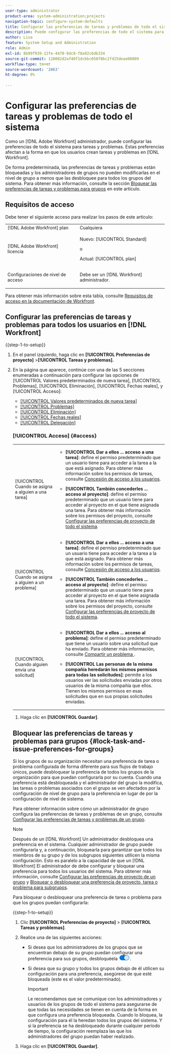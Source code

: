 ```yaml
---
user-type: administrator
product-area: system-administration;projects
navigation-topic: configure-system-defaults
title: Configurar las preferencias de tareas y problemas de todo el sistema
description: Puede configurar las preferencias de todo el sistema para tareas y problemas. Estas preferencias afectan a la forma en que los usuarios crean tareas y problemas en Workfront.
author: Lisa
feature: System Setup and Administration
role: Admin
exl-id: 8b99f939-12fe-4470-9dc8-f8a92c6db334
source-git-commit: 128082d2af40f1dcbbc058f8bc2fd25deae00809
workflow-type: tm+mt
source-wordcount: '2063'
ht-degree: 0%

---
```


# Configurar las preferencias de tareas y problemas de todo el sistema

<!-- Audited: 2/2024 -->

<!--DON'T DELETE, DRAFT OR HIDE THIS ARTICLE. IT IS LINKED TO THE PRODUCT, THROUGH THE CONTEXT SENSITIVE HELP LINKS.
Linked to Converting Issues.-->

Como un [!DNL Adobe Workfront] administrador, puede configurar las preferencias de todo el sistema para tareas y problemas. Estas preferencias afectan a la forma en que los usuarios crean tareas y problemas en [!DNL Workfront].

De forma predeterminada, las preferencias de tareas y problemas están bloqueadas y los administradores de grupos no pueden modificarlas en el nivel de grupo a menos que las desbloquee para todos los grupos del sistema. Para obtener más información, consulte la sección [Bloquear las preferencias de tareas y problemas para grupos](#lock-task-and-issue-preferences-for-groups) en este artículo.


## Requisitos de acceso

Debe tener el siguiente acceso para realizar los pasos de este artículo:

<table style="table-layout:auto"> 
 <col> 
 <col> 
 <tbody> 
  <tr> 
   <td role="rowheader">[!DNL Adobe Workfront] plan</td> 
   <td>Cualquiera</td> 
  </tr> 
  <tr> 
   <td role="rowheader">[!DNL Adobe Workfront] licencia</td> 
   <td><p>Nuevo: [!UICONTROL Standard]</p>
   o
   <p>Actual: [!UICONTROL plan]</p></td> 
  </tr> 
  <tr> 
   <td role="rowheader">Configuraciones de nivel de acceso</td> 
   <td> <p>Debe ser un [!DNL Workfront] administrador.</p> </td> 
  </tr> 
 </tbody> 
</table>

Para obtener más información sobre esta tabla, consulte [Requisitos de acceso en la documentación de Workfront](/help/quicksilver/administration-and-setup/add-users/access-levels-and-object-permissions/access-level-requirements-in-documentation.md).

## Configurar las preferencias de tareas y problemas para todos los usuarios en [!DNL Workfront]

{{step-1-to-setup}}

1. En el panel izquierdo, haga clic en **[!UICONTROL Preferencias de proyecto]** >**[!UICONTROL Tareas y problemas].**

1. En la página que aparece, continúe con una de las 5 secciones enumeradas a continuación para configurar las opciones de [!UICONTROL Valores predeterminados de nueva tarea], [!UICONTROL Problemas], [!UICONTROL Eliminación], [!UICONTROL Fechas reales], y [!UICONTROL Acceso]:

   * [[!UICONTROL Valores predeterminados de nueva tarea]](#new-task-defaults)
   * [[!UICONTROL Problemas]](#issues)
   * [[!UICONTROL Eliminación]](#deletion)
   * [[!UICONTROL Fechas reales]](#actual-dates)
   * [[!UICONTROL Delegación]](#delegation)

   <!--
<li class="preview" data-mc-conditions="QuicksilverOrClassic.Draft mode"><a href="#work-on-it" class="MCXref xref">Trabajar en ello</a> </li>
  --&gt;

* [[!UICONTROL Acceso]](#access)

### [!UICONTROL Valores predeterminados de nueva tarea] {#new-task-defaults}

<table style="table-layout:auto"> 
  <col> 
  <col> 
  <tbody> 
    <tr> 
    <td role="rowheader">[!UICONTROL Fecha de inicio]</td> 
    <td> <p>Determina la fecha de comienzo predeterminada de las nuevas tareas para los jefes de proyecto. La fecha de inicio de las nuevas tareas puede ser la fecha de inicio planeada del proyecto o el día en que se crea la tarea.</p> </td> 
    </tr> 
    <tr> 
    <td role="rowheader"> <p>[!UICONTROL Tipo de duración] </p> </td> 
    <td> <p>Determina la relación entre el número de recursos (y su porcentaje de asignación) y la duración o el esfuerzo total de la tarea. Para obtener más información, consulte <a href="../../../manage-work/tasks/taskdurtn/task-duration-duration-type.md" class="MCXref xref">Duración de la tarea y tipos de duración</a></p> </td> 
    </tr> 
    <tr> 
    <td role="rowheader">[!UICONTROL Tipo de ingresos]</td> 
    <td> <p>Calcula las estimaciones de ingresos planificadas y reales de una tarea. Si la variable <strong>[!UICONTROL Tipo de ingresos]</strong> se establece en <strong>[!UICONTROL No facturable]</strong>Sin embargo, las horas planificadas y las horas registradas no generan una estimación de ingresos para la tarea y el trabajo en la tarea no contribuye a los ingresos en el nivel de proyecto.</p> </td> 
    </tr> 
    <tr> 
    <td role="rowheader">[!UICONTROL Tipo de costo]</td> 
    <td> <p>Calcula las estimaciones de costos planificadas y reales de una tarea. Cuando se establece en <strong>[!UICONTROL Sin costo]</strong>Sin embargo, las horas planificadas y las horas registradas no generan una estimación de costo planificada o real para la tarea, y el trabajo en la tarea no contribuye a los costos en el nivel de proyecto.</p> </td> 
    </tr> 
  </tbody> 
</table>

### Problemas {#issues}

<table style="table-layout:auto"> 
  <col> 
  <col> 
  <tbody> 
    <tr> 
    <td role="rowheader">[!UICONTROL Actualizar automáticamente el estado del problema solucionable cuando cambie el estado del objeto de resolución]</td> 
    <td> <p>Cuando alguien convierte un problema en un proyecto o tarea, tanto el problema original como el proyecto o tarea convertidos se convierten en objetos de resolución. Esta configuración le permite correlacionar la resolución del problema original con la resolución de su objeto solucionable. Para obtener más información sobre la resolución de objetos, consulte <a href="../../../manage-work/issues/convert-issues/resolving-and-resolvable-objects.md" class="MCXref xref">Información general sobre la resolución y los objetos solucionables </a>.</p> <p>Para que esta configuración tenga algún efecto, la opción de <strong>[!UICONTROL Mantener el problema original y enlazar su solución a la tarea]</strong> debe estar seleccionado.</p> 
      <ul> 
      <li>Cuando esta configuración está habilitada, puede crear estados personalizados con la misma clave para problemas y proyectos o tareas. Cuando el proyecto o la tarea (como objeto solucionable) se convierte en el estado personalizado, el cambio también se refleja en el estado del problema. La clave de estado debe ser la misma para los estados de problema y proyecto o tarea.</li> 
      <li>Cuando esta configuración está desactivada, los estados de objetos de resolución se establecen automáticamente en el estado predeterminado en lugar de en los personalizados. Para obtener más información sobre los estados predeterminados, consulte <a href="../../../administration-and-setup/customize-workfront/creating-custom-status-and-priority-labels/issue-statuses.md" class="MCXref xref">Acceso a la lista de estados de problemas del sistema</a>.</li> 
      </ul> </td> 
    </tr> 
    <tr> 
    <td role="rowheader" [!UICONTROL>Cuando se convierte un problema en una tarea</td> 
    <td> <p>La configuración de esta sección determina qué sucede durante el proceso de conversión de un problema a una tarea:</p> 
      <ul> 
      <li> <p><strong>[!UICONTROL Mantener el problema original y enlazar su solución a la tarea]</strong>: Cuando convierta el problema, permanecerá visible como un problema hasta que se complete la tarea. El estado del problema cambia automáticamente a [!UICONTROL Cerrado] cuando finaliza la tarea. Si no selecciona esta opción, se elimina el problema.</p> <p><b>NOTA</b>:  <p>Los usuarios sin acceso o permisos para eliminar problemas no podrán eliminar el problema a medida que lo vayan convirtiendo, independientemente del estado de esta configuración. Para obtener información sobre el acceso y los permisos a los problemas, consulte:</p> 
        <ul> 
          <li> <p><a href="../../../administration-and-setup/add-users/configure-and-grant-access/grant-access-issues.md" class="MCXref xref">Conceder acceso a los problemas</a> </p> </li> 
          <li> <p><a href="../../../workfront-basics/grant-and-request-access-to-objects/share-an-issue.md" class="MCXref xref">Compartir un problema </a> </p> </li> 
        </ul> </p> </li> 
      <li><strong>[!UICONTROL Permitir que el contacto principal tenga acceso a la tarea]</strong>: otorga al contacto principal (creador del problema) acceso de visualización a la tarea para revisar la tarea, mantenerse informado de su progreso y realizar comentarios en la sección Actualizaciones de la tarea.</li> 
      <li> <p><strong>[!UICONTROL Permitir cambiar esta configuración durante la conversión]</strong>: permite al usuario que está convirtiendo el problema cambiar estas opciones durante la conversión de un problema a una tarea.</p></li> 
      </ul> </td> 
    </tr> 
    <tr> 
    <td role="rowheader">[!UICONTROL Al convertir un problema en un proyecto]</td> 
    <td> <p>La configuración de esta sección determina qué sucede durante el proceso de conversión de un problema a un proyecto:</p> 
      <ul> 
      <li> <p><strong>[!UICONTROL Mantener el problema original y enlazar su solución al proyecto]</strong>: Cuando convierta el problema, permanecerá visible como un problema hasta que se complete el proyecto. El estado del problema cambia automáticamente a [!UICONTROL Cerrado] cuando finaliza el proyecto. Si no selecciona esta opción, se elimina el problema. </p> <p><b>NOTA</b>:  <p>Los usuarios sin acceso o permisos para eliminar problemas no podrán eliminar el problema a medida que lo vayan convirtiendo, independientemente del estado de esta configuración. Para obtener información sobre el acceso y los permisos a los problemas, consulte:</p> 
        <ul> 
          <li> <p><a href="../../../administration-and-setup/add-users/configure-and-grant-access/grant-access-issues.md" class="MCXref xref">Conceder acceso a los problemas</a> </p> </li> 
          <li> <p><a href="../../../workfront-basics/grant-and-request-access-to-objects/share-an-issue.md" class="MCXref xref">Compartir un problema </a> </p> </li> 
        </ul> </p> </li> 
      <li><strong>[!UICONTROL Permitir que el contacto principal tenga acceso al proyecto]</strong>: otorga al contacto principal (creador del problema) acceso de visualización al proyecto para revisar el proyecto, mantenerse informado de su progreso y realizar comentarios en la sección Actualizaciones del proyecto.</li> 
      <li><strong>[!UICONTROL Permitir cambiar esta configuración durante la conversión]</strong>: permite al usuario que está convirtiendo el problema cambiar las opciones enumeradas durante la conversión de un problema a un proyecto.</li> 
      </ul> </td>
    </tr> 
  </tbody> 
  </table>

### [!UICONTROL Eliminación] {#deletion}

**[!UICONTROL Permitir que los usuarios eliminen tareas y problemas con las horas registradas]**: le permite determinar si permite eliminar tareas o problemas en los que se registran horas. Esta opción está seleccionada de forma predeterminada.

>[!TIP]
>
>Esta configuración también se aplica a la eliminación de proyectos que tienen tareas o problemas con horas registradas en ellos. Esta configuración no se aplica a los proyectos de eliminación en los que el tiempo se registra directamente en el proyecto.

* Cuando se selecciona, recibe una advertencia informativa cuando elimina una tarea o un problema. La advertencia le recuerda que si la tarea o el problema han registrado horas, se moverán al proyecto o se eliminarán. Puede configurar si las horas se eliminan o se mueven al proyecto en el [!UICONTROL Hoja de horas y preferencias de horas] área de la [!UICONTROL Configurar]. Después de confirmar que ha visto la advertencia, la tarea o el problema se eliminan. Para obtener más información sobre la configuración de las preferencias de horas y hojas de horas, consulte [Configurar preferencias de horas y hojas de horas](../../../administration-and-setup/set-up-workfront/configure-timesheets-schedules/timesheet-and-hour-preferences.md).

  >[!TIP]
  >
  >Cuando se elimina un proyecto con tareas y problemas que han registrado horas, estas se eliminan o se conservan según la configuración de [!UICONTROL Hoja de horas y preferencias de horas] área de [!UICONTROL Configurar]. El mensaje de advertencia no se muestra al eliminar un proyecto.

* Si anula la selección de esta opción, recibe una advertencia prohibitiva cuando elimina una tarea o un problema con horas registradas, o cuando elimina un proyecto con horas registradas para sus tareas o problemas. La advertencia especifica que el administrador no permite que se eliminen tareas o problemas con horas registradas. Las tareas, problemas o proyectos que tienen horas registradas para tareas y problemas no se pueden eliminar.

### [!UICONTROL Fechas reales] {#actual-dates}

<table style="table-layout:auto"> 
  <col> 
  <col> 
  <tbody> 
    <tr> 
    <td role="rowheader">[!UICONTROL Cuando una tarea o un problema pasen de "Nuevo" a "En curso", establecer la Fecha real de inicio en]</td> 
    <td> <p>Seleccione una de las siguientes opciones para cuándo se registra la fecha de inicio real en [!DNL Workfront] cuando una tarea o un problema pasa de <strong>[!UICONTROL Nuevo]</strong> hasta <strong>[!UICONTROL En Curso]</strong>:</p> 
      <ul> 
      <li><strong>[!UICONTROL Ahora]:</strong> La fecha real de inicio se establece en la fecha actual.</li> 
      <li><strong>[!UICONTROL Fecha planificada de inicio]:</strong> La fecha de inicio real se establece en la fecha de inicio planificada de la tarea o el problema.</li> 
      </ul> </td> 
    </tr> 
    <tr> 
    <td role="rowheader">[!UICONTROL Cuando se complete una tarea o un problema, establecer la Fecha real de finalización en]</td> 
    <td> <p>Seleccione una de las siguientes opciones para cuando se registre la fecha real de finalización en [!DNL Workfront] cuando se completa una tarea o un problema:</p> 
      <ul> 
      <li><strong>[!UICONTROL Ahora]:</strong> La fecha real de finalización está establecida en la fecha actual.</li> 
      <li> <p><strong>[!UICONTROL Fecha planificada de finalización]:</strong> La fecha real de finalización se establece en la fecha planificada de finalización de la tarea o problema.</p> </li> 
      </ul> </td> 
    </tr> 
  </tbody> 
</table>

### Delegación

Activación de la **[!UICONTROL Permitir a los usuarios delegar sus tareas y problemas]** esta configuración permite a todos los usuarios de delegar temporalmente su trabajo a otros.

Cuando esta configuración está habilitada, los usuarios pueden ver lo siguiente:

* El [!UICONTROL Delegar] vínculo en su [!UICONTROL Inicio] área. Pueden delegar aprobaciones o asignaciones de tareas y problemas desde aquí.
* Una indicación de que una tarea o un problema se ha delegado a otro usuario en la [!UICONTROL Asignaciones y delegaciones] en el encabezado de tarea o problema.

  Si desactiva la variable [!UICONTROL Permitir a los usuarios delegar sus tareas y problemas] , las delegaciones programadas actualmente se detendrán y los usuarios delegados recibirán una notificación por correo electrónico avisando de que la delegación se ha detenido.

Para obtener información sobre cómo delegar el trabajo a otros, consulte los siguientes artículos:

* [Resumen del trabajo delegado](../../../manage-work/delegate-work/delegate-work-overview.md)
* [Administrar delegación de tareas y problemas](../../../manage-work/delegate-work/how-to-delegate-work.md)

<!--
<p><strong>Work On It</strong></p>
This was a Ninja story in Summer/Fall 2020 that may never be implemented Leaving it here drafted in case Ninja decides to add it.</p>
Here's what Jeremy Flores says on 12/1/20:</p>
I have not had a chance to follow up with customers to verify if this is still a need. It has not come up organically. I can follow up with a few customers, but overall I would say that we're probably safe to move on and just mark what we've done to support this as complete. It could still come up but I don't want to push it unless customers really want it.</p>
<p>You can replace the Work On It button with a Start button. When a user assigned to a task or issue clicks Start, the status and Actual Start Date of the work item update automatically, letting others know that the user started work.</p>
<p>Workfront's default Work On It button also signals that a user started work on a task or issue, but it doesn't update the status and Actual Start Date.</p>
<p>To switch to the Start button:</p>
<ol>
<li value="1"> <p>Select <strong>Change the Work On It button to a Start button to automatically update the status of an item</strong>.</p> </li>
<li value="2"> <p>In the lists of check boxes that display below this option, select one or more statuses for each work item type.</p> <p>With multiple statuses selected here, when a user clicks Start on a work item, a drop-down menu lets the user choose a status for the item.</p> </li>
</ol> <note type="note">
<ul class="preview">
<li>Making this change does not affect tasks and issues where the Actual Start Date was already updated. For these, the button displays as Work On It even if it is replaced with the Start button.</li>
<li>If you select New as a status for a work item type (in step 2 above), the Actual Start Date does not update when a user clicks the Start button and then chooses New. This is because a Workfront item is not yet in progress (therefore not yet started) when New is its current status.</li>
<li>This setting is not currently available in
<ul>
<li>The Workfront Mobile App</li>
<li>Workfront for Office 365</li>
<li>Workfront email notifications</li>
</ul></li>
<li>This setting can be configured both at the system level and at the Team level. Enabling the Start button for everyone in the system automatically disables the same setting at the Team level.</li>
<li>If the Work On It setting is enabled, then disabled, tasks and issues function with a Work On It button the way they did before.</li>
</ul>
</note>
-->

### [!UICONTROL Acceso] {#access}

<table style="table-layout:auto"> 
  <col> 
  <col> 
  <tbody> 
    <tr> 
    <td role="rowheader">[!UICONTROL Cuando se asigna a alguien a una tarea]</td> 
    <td> 
      <ul> 
      <li><strong>[!UICONTROL Dar a ellos ... acceso a una tarea]</strong>: define el permiso predeterminado que un usuario tiene para acceder a la tarea a la que está asignado. Para obtener más información sobre los permisos de tareas, consulte <a href="../../../administration-and-setup/add-users/configure-and-grant-access/grant-access-other-users.md" class="MCXref xref">Concesión de acceso a los usuarios</a>.</li> 
      <li> <p><strong>[!UICONTROL También concederles ... acceso al proyecto]</strong>: define el permiso predeterminado que un usuario tiene para acceder al proyecto en el que tiene asignada una tarea. Para obtener más información sobre los permisos del proyecto, consulte <a href="../../../administration-and-setup/set-up-workfront/configure-system-defaults/set-project-preferences.md" class="MCXref xref">Configurar las preferencias de proyecto de todo el sistema</a>.</p> </li> 
      </ul> </td> 
    </tr> 
    <tr> 
    <td role="rowheader">[!UICONTROL Cuando se asigna a alguien a un problema]</td> 
    <td> 
      <ul> 
      <li><strong>[!UICONTROL Dar a ellos ... acceso a una tarea]</strong>: define el permiso predeterminado que un usuario tiene para acceder a la tarea a la que está asignado. Para obtener más información sobre los permisos de tareas, consulte <a href="../../../administration-and-setup/add-users/configure-and-grant-access/grant-access-other-users.md" class="MCXref xref">Concesión de acceso a los usuarios</a>.</li> 
      <li> <p><strong>[!UICONTROL También concederles ... acceso al proyecto]</strong>: define el permiso predeterminado que un usuario tiene para acceder al proyecto en el que tiene asignada una tarea. Para obtener más información sobre los permisos del proyecto, consulte <a href="../../../administration-and-setup/set-up-workfront/configure-system-defaults/set-project-preferences.md" class="MCXref xref">Configurar las preferencias de proyecto de todo el sistema</a>.</p> </li> 
      </ul> </td> 
    </tr> 
    <tr> 
    <td role="rowheader">[!UICONTROL Cuando alguien envía una solicitud]</td> 
    <td> 
      <ul> 
      <li><strong>[!UICONTROL Dar a ellos ... acceso al problema]</strong>: define el permiso predeterminado que tiene un usuario sobre una solicitud que ha enviado. Para obtener más información, consulte <a href="../../../workfront-basics/grant-and-request-access-to-objects/share-an-issue.md" class="MCXref xref">Compartir un problema </a>.</li> 
      <li> <p><strong>[!UICONTROL Las personas de la misma compañía heredarán los mismos permisos para todas las solicitudes]</strong>: permite a los usuarios ver las solicitudes enviadas por otros usuarios de la misma compañía que ellos. Tienen los mismos permisos en esas solicitudes que en sus propias solicitudes enviadas.</p> </li> 
      </ul> </td> 
    </tr> 
  </tbody> 
</table>

1. Haga clic en **[!UICONTROL Guardar]**.

## Bloquear las preferencias de tareas y problemas para grupos {#lock-task-and-issue-preferences-for-groups}

Si los grupos de su organización necesitan una preferencia de tarea o problema configurada de forma diferente para sus flujos de trabajo únicos, puede desbloquear la preferencia de todos los grupos de la organización para que puedan configurarla por su cuenta. Cuando una preferencia está desbloqueada y el administrador del grupo la modifica, las tareas o problemas asociados con el grupo se ven afectados por la configuración de nivel de grupo para la preferencia en lugar de por la configuración de nivel de sistema.

Para obtener información sobre cómo un administrador de grupo configura las preferencias de tareas y problemas de un grupo, consulte [Configurar las preferencias de tareas y problemas de un grupo](../../../administration-and-setup/manage-groups/create-and-manage-groups/configure-task-issue-preferences-group.md).

>[!NOTE]
>
>Después de un [!DNL Workfront] Un administrador desbloquea una preferencia en el sistema. Cualquier administrador de grupo puede configurarla y, a continuación, bloquearla para garantizar que todos los miembros de su grupo y de los subgrupos siguientes utilicen la misma configuración. Esto es paralelo a la capacidad de que un [!DNL Workfront] El administrador de debe configurar y bloquear una preferencia para todos los usuarios del sistema. Para obtener más información, consulte [Configurar las preferencias de proyecto de un grupo](../../../administration-and-setup/manage-groups/create-and-manage-groups/configure-project-preferences-group.md) y [Bloquear o desbloquear una preferencia de proyecto, tarea o problema para subgrupos](../../../administration-and-setup/manage-groups/create-and-manage-groups/lock-or-unlock-a-group-preference.md).

Para bloquear o desbloquear una preferencia de tarea o problema para que los grupos puedan configurarla:

{{step-1-to-setup}}

1. Clic **[!UICONTROL Preferencias de proyecto]** > **[!UICONTROL Tareas y problemas]**.

1. Realice una de las siguientes acciones:

   * Si desea que los administradores de los grupos que se encuentran debajo de su grupo puedan configurar una preferencia para sus grupos, desbloquéela ![](assets/unlock-toggle-button.png).
   * Si desea que su grupo y todos los grupos debajo de él utilicen su configuración para una preferencia, asegúrese de que esté bloqueada (este es el valor predeterminado).

     >[!IMPORTANT]
     >
     >Le recomendamos que se comunique con los administradores y usuarios de los grupos de todo el sistema para asegurarse de que todas las necesidades se tienen en cuenta de la forma en que configura una preferencia bloqueada. Cuando lo bloquea, la configuración para él la heredan todos los grupos del sistema. Y si la preferencia se ha desbloqueado durante cualquier período de tiempo, la configuración reemplaza las que los administradores del grupo puedan haber realizado.

1. Haga clic en **[!UICONTROL Guardar]**.
